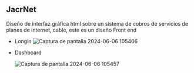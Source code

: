 ## JacrNet
Diseño de interfaz gráfica html sobre un sistema de cobros de servicios de planes de internet, cable, este es un diseño Front end
* Longin
![Captura de pantalla 2024-06-06 105406](https://github.com/Juan2850/JacrNet/assets/129308985/9c4d3002-e2a9-4d88-bb8f-a843537ae7aa)
* Dashboard

  ![Captura de pantalla 2024-06-06 105457](https://github.com/Juan2850/JacrNet/assets/129308985/010e1538-cd4b-4ef3-96d0-7d64ce0bf5fa)
